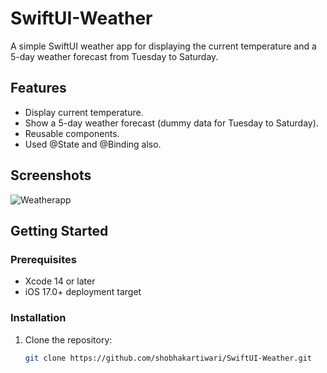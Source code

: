 # SwiftUI-Weather
A simple SwiftUI weather app for displaying the current temperature and a 5-day weather forecast from Tuesday to Saturday.

## Features

- Display current temperature.
- Show a 5-day weather forecast (dummy data for Tuesday to Saturday).
- Reusable components.
- Used @State and @Binding also.
  
## Screenshots
![Weatherapp](https://github.com/shobhakartiwari/SwiftUI-Weather/assets/13196077/af8e273d-40bb-485a-8e23-3fe3a26d8deb)

## Getting Started

### Prerequisites

- Xcode 14 or later
- iOS 17.0+ deployment target

### Installation

1. Clone the repository:

   ```bash
   git clone https://github.com/shobhakartiwari/SwiftUI-Weather.git
